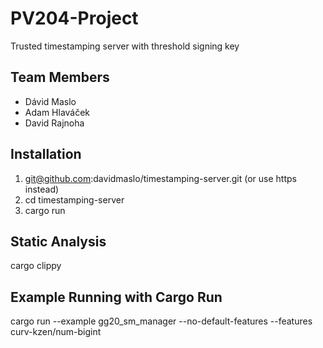 # PV204-Project
Trusted timestamping server with threshold signing key

## Team Members
- Dávid Maslo
- Adam Hlaváček
- David Rajnoha

## Installation
1. git@github.com:davidmaslo/timestamping-server.git (or use https instead)
2. cd timestamping-server
3. cargo run

## Static Analysis
cargo clippy

## Example Running with Cargo Run
cargo run --example gg20_sm_manager --no-default-features --features curv-kzen/num-bigint

